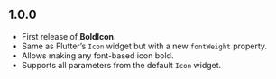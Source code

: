 ## 1.0.0
* First release of **BoldIcon**.
*  Same as Flutter’s `Icon` widget but with a new `fontWeight` property.
* Allows making any font-based icon bold.
* Supports all parameters from the default `Icon` widget.
